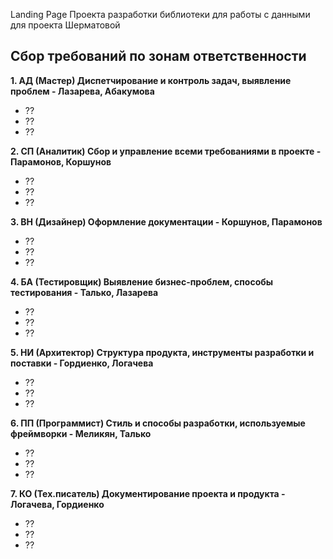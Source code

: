 Landing Page Проекта разработки библиотеки для работы с данными для проекта Шерматовой

## Сбор требований по зонам ответственности

**1. АД (Мастер) Диспетчирование и контроль задач, выявление проблем - Лазарева, Абакумова**

- ??
- ??
- ??

**2. СП (Аналитик) Сбор и управление всеми требованиями в проекте - Парамонов, Коршунов**

- ??
- ??
- ??

**3. ВН (Дизайнер) Оформление документации - Коршунов, Парамонов**

- ??
- ??
- ??

**4. БА (Тестировщик) Выявление бизнес-проблем, способы тестирования - Талько, Лазарева**

- ??
- ??
- ??

**5. НИ (Архитектор) Структура продукта, инструменты разработки и поставки - Гордиенко, Логачева**

- ??
- ??
- ??

**6. ПП (Программист) Стиль и способы разработки, используемые фреймворки - Меликян, Талько**

- ??
- ??
- ??

**7. КО (Тех.писатель) Документирование проекта и продукта - Логачева, Гордиенко**

- ??
- ??
- ??
